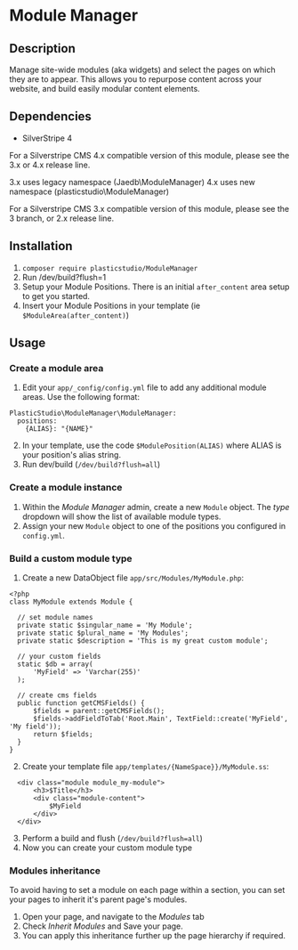 # Module Manager

## Description

Manage site-wide modules (aka widgets) and select the pages on which they are to appear. This allows you to repurpose content across your website, and build easily modular content elements.


## Dependencies

* SilverStripe 4

For a Silverstripe CMS 4.x compatible version of this module, please see the 3.x or 4.x release line.  

3.x uses legacy namespace (Jaedb\ModuleManager) 
4.x uses new namespace (plasticstudio\ModuleManager)

For a Silverstripe CMS 3.x compatible version of this module, please see the 3 branch, or 2.x release line.

## Installation

1. `composer require plasticstudio/ModuleManager`
2. Run /dev/build?flush=1
3. Setup your Module Positions. There is an initial `after_content` area setup to get you started.
4. Insert your Module Positions in your template (ie `$ModuleArea(after_content)`)


## Usage

### Create a module area
1. Edit your `app/_config/config.yml` file to add any additional module areas. Use the following format:
  ```
  PlasticStudio\ModuleManager\ModuleManager:
    positions:
      {ALIAS}: "{NAME}"
  ```

2. In your template, use the code `$ModulePosition(ALIAS)` where ALIAS is your position's alias string.
3. Run dev/build (`/dev/build?flush=all`)

### Create a module instance
1. Within the *Module Manager* admin, create a new `Module` object. The *type* dropdown will show the list of available module types.
2. Assign your new `Module` object to one of the positions you configured in `config.yml`.

### Build a custom module type
1. Create a new DataObject file `app/src/Modules/MyModule.php`:
  ```
  <?php
  class MyModule extends Module {
	
	// set module names
	private static $singular_name = 'My Module';
	private static $plural_name = 'My Modules';
	private static $description = 'This is my great custom module';
   
	// your custom fields
	static $db = array(
        'MyField' => 'Varchar(255)'
    );
   
	// create cms fields
	public function getCMSFields() {
		$fields = parent::getCMSFields();
		$fields->addFieldToTab('Root.Main', TextField::create('MyField', 'My field'));
		return $fields;
	}	
  }
  ```
  
2. Create your template file `app/templates/{NameSpace}}/MyModule.ss`:
  ```
    <div class="module module_my-module">
		<h3>$Title</h3>
		<div class="module-content">
	        $MyField
		</div>
	</div>
  ```
  
3. Perform a build and flush (`/dev/build?flush=all`)
4. Now you can create your custom module type

### Modules inheritance
To avoid having to set a module on each page within a section, you can set your pages to inherit it's parent page's modules.

1. Open your page, and navigate to the *Modules* tab
2. Check *Inherit Modules*  and Save your page.
3. You can apply this inheritance further up the page hierarchy if required.
 
